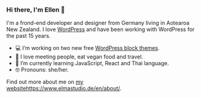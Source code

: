 ### Hi there, I'm Ellen 👋

I'm a frond-end developer and designer from Germany living in Aotearoa New Zealand. I love [WordPress](https://github.com/WordPress) and have been working with WordPress for the past 15 years.

- 💻 I’m working on two new free [WordPress block themes](https://profiles.wordpress.org/elmastudio/#content-themes).
- 🌸 I love meeting people, eat vegan food and travel.
- 🌱 I’m currently learning JavaScript, React and Thai language.
- 🤓 Pronouns: she/her.

Find out more about me on [my website](https://www.elmastudio.de/en/about/)https://www.elmastudio.de/en/about/.
